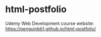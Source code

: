 # html-postfolio
Udemy Web Development course
website: https://penguinbb1.github.io/html-postfolio/

